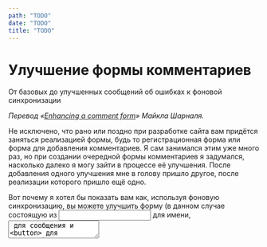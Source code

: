 ```yaml
---
path: "TODO"
date: "TODO"
title: "TODO"
---
```


# Улучшение формы комментариев

От базовых до улучшенных сообщений об ошибках к фоновой синхронизации

*Перевод «[Enhancing a comment form](https://justmarkup.com/log/2016/10/enhancing-a-comment-form/)» Майкла Шарналя.*

Не исключено, что рано или поздно при разработке сайта вам придётся заняться реализацией формы, будь то регистрационная форма или форма для добавления комментариев. Я сам занимался этим уже много раз, но при создании очередной формы комментариев я задумался, насколько далеко я могу зайти в процессе её улучшения. После добавления одного улучшения мне в голову пришло другое, после реализации которого пришло ещё одно.

Вот почему я хотел бы показать вам как, используя фоновую синхронизацию, вы можете улучшить форму (в данном случае состоящую из <input> для имени, <textarea> для сообщения и <button> для отправки) с базовой до *Улучшенной улучшенной™* версии с фоновой синхронизацией.

## Базовая версия

Начнём с базовой версии *HTML*-формы:

    <form action="./" method="post">
        <label for="name">Имя</label>
        <input type="text" name="name" id="name">
    
        <label for="comment">Комментарий</label>
        <textarea name="comment" id="comment"></textarea>
    
        <button type="submit">Опубликовать</button>
    </form>

Это будет работать в *любом* браузере. Теперь начнём улучшать форму без изменения её базовой версии.

[Демо базовой версии.](https://justmarkup.github.io/demos/form-enhancement/v1/)

## Улучшенная HTML-версия

![](https://cdn-images-1.medium.com/max/2000/1*gZFIRrlbLI5aNHlSNzfiNg.png)

Во-первых, элемент <textarea> никогда не должен быть пустым, поэтому добавим к нему атрибут required. Форму можно проверять на стороне клиента без *JavaScript* — при условии, что браузер [поддерживает](http://caniuse.com/#feat=form-validation) такую возможность. Однако, не стоит на него полагаться (неподдерживаемые браузеры, [баги](https://bugs.webkit.org/show_bug.cgi?id=28649) в браузерах и другое), поэтому валидация форм на стороне сервера — очень хорошая идея.

    <form action="./" method="post">
        <label for="name">Имя</label>
        <input type="text" name="name" id="name">
    
        <label for="comment">Комментарий</label>
        <textarea required placeholder="Что думаете?" name="comment" id="comment"></textarea>
    
        <button type="submit">Опубликовать</button>
    </form>

Далее, добавим атрибут placeholder. Никогда не заменяйте <label> на placeholder, это важное дополнение, но никак не замена.

[Демо улучшенной версии *HTML*.](https://justmarkup.github.io/demos/form-enhancement/v2/)

## Делим по способностям

Для дальнейших улучшений мы будем использовать *JavaScript*. В <head> нашей страницы добавим [тест, отсекающий браузеры](https://justmarkup.com/log/2015/02/cut-the-mustard-revisited/), которые не поддерживают улучшения. Мы будем использовать технику, с которой я впервые столкнулся в статье *Filament Group [«Enhancing optimistically»](https://www.filamentgroup.com/lab/enhancing-optimistically.html)*.

    if ('visibilityState' in document) {
        // Подключаем здесь loadJS...
        function loadJS (src) { ... }
    
        // Этот браузер всё сможет, давайте ещё улучшим интерфейс!
        var docElem = window.document.documentElement;
    
        // Класс для улучшения интерфейса
        var enhancedClass = 'enhanced';
        var enhancedScriptPath = 'enhanced.js';
    
        // Добавляем класс улучшения
        function addClass () {
            docElem.className += ' ' + enhancedClass;
        }
    
        // Удаляем класс улучшения
        function removeClass () {
            docElem.className = docElem.className.replace(enhancedClass, ' ');
        }
    
        // Давайте оптимистично улучшим
        addClass();
    
        // Подгружаем улучшенный JS-файл
        var script = loadJS(enhancedScriptPath);
    
        // Если скрипт не загрузился за 8 секунд,
        // удаляем класс улучшения
        var fallback = setTimeout(removeClass, 8000);
    
        // Когда скрипт загружается, отменяем таймер
        // и добавляем класс снова, на всякий случай
        script.onload = function () {
            // Отменяем таймер фолбэка
            clearTimeout(fallback); 
            // Добавляем этот класс на случай, если его уже удалили.
            // Этот запрос не отменить, он может прийти в любое время
            addClass();
        };
    }

## Кастомные сообщения об ошибках

![](https://cdn-images-1.medium.com/max/2000/1*cwLJ0FiC-KCDTXvVmJYXBw.png)

Заменим базовое сообщение об ошибке «Пожалуйста, заполните это поле» на кастомное. Для создания кастомного сообщение в наш скрипт *enhanced.js* (который будет загружаться только в поддерживаемых браузерах) добавим следующий код:

    // Добавляем свой текст сообщения об ошибке
    var commentArea = document.querySelector('#comment');
    
    commentArea.addEventListener('invalid', function (e) {
        e.target.setCustomValidity('');
        if (!e.target.validity.valid) {
            e.target.setCustomValidity('Пожалуйста, введите комментарий.');
        }
    });
    
    commentArea.addEventListener('input', function (e) {
        e.target.setCustomValidity('');
    });

В таком случае, при отправке формы без комментариев, пользователю будет выводиться сообщение *«Пожалуйста, введите комментарий»*. Вы, наверное, заметили, что я до сих пор ничего не говорил о стилях сообщений. Потому что на данный момент нет никакой возможности оформить их с помощью *CSS*. Раньше можно было воспользоваться селектором ::-webkit-validation-bubble для браузеров на *WebKit*, но он был удалён. Если вы действительно хотите оформить всплывающее окно, то вам нужно будет [создать своё собственное](http://developer.telerik.com/featured/building-html5-form-validation-bubble-replacements/). Но имейте в виду, что здесь есть много подводных камней, поэтому я советую использовать всплывающие окна по умолчанию.

[Демо кастомных сообщений об ошибках.](https://justmarkup.github.io/demos/form-enhancement/v3/)

## Аяксим

Теперь, когда пользователь попытается отправить пустое поле, все современные браузеры будут выводить кастомное сообщение об ошибке, но даже если пользователь оставит комментарий, форма по-прежнему будет обрабатываться на стороне сервера, что приведёт к перезагрузке страницы. Давайте это исправим, разместив комментарий с помощью *JavaScript*.

    // Отправляем данные формы на JavaScript
    if (window.FormData) {
        var appendComment = function (nameValue, commentValue) {
            var comment = document.createElement('li');
            var commentName = document.createElement('h4');
            var commentComment = document.createElement('p');
            var commentWrapper = document.querySelector('.comments');
            commentName.innerText = nameValue;
            commentComment.innerText = commentValue;
            nameValue ? comment.appendChild(commentName) : '';
            comment.appendChild(commentComment);
            commentWrapper.appendChild(comment);
        };
    
        form.addEventListener('submit', function (e) {
            var formData = new FormData(form);
            commentValue = commentArea.value;
            nameValue = nameInput.value;
    
            var xhr = new XMLHttpRequest();
            // Сохраняем комментарий в базу
            xhr.open('POST', './save', true);
            xhr.onload = function () {
                appendComment(nameValue, commentValue);
            };
            xhr.send(formData);
    
            // Всегда вызывайте preventDefault в конце
            // см. http://molily.de/javascript-failure/
            e.preventDefault();
        });
    }

Сначала проверим поддерживает ли бразуер [*FormData](http://caniuse.com/#feat=xhr2)* и расширенные функции XMLHttpRequest. Если да, то определим функцию appendComment() для добавления нового комментария к другим комментариям. Далее добавим *событие отправки *к нашей форме для отправки XMLHttpRequest. Если запрос успешный — добавляем комментарий. В самом конце вызовем preventDefault для предотвращения поведения формы по умолчанию. Важно вызывать метод preventDefault в конце, так как мы не знаем [завершится ли выполнение *JavaScript* ошибкой](http://molily.de/javascript-failure/).

Теперь наша форма прекрасно отправляет комментарии без перезагрузки страницы и при этом по-прежнему работает в неподдерживаемых браузерах.

На этом этапе вы можете задаться вопросом, почему я не использовал *Fetch API*. Я хотел охватить как можно больше популярных браузеров без использования полифилов и не хотел ограничиваться поддержкой только современных браузеров.

[Демо *AJAX*-версии.](https://justmarkup.github.io/demos/form-enhancement/v5/)

## Авторасширение *<textarea>*

![](https://cdn-images-1.medium.com/max/2000/1*n8RKieLJYcHXD_5Czl-UhQ.gif)

Если вы напишите длинный комментарий, вам придётся проматывать текст вверх и вниз, чтобы перепроверить написанное. Исправим это с помощью авторасширения <textarea>.

Для этого мы будем использовать [решение](https://codepen.io/vsync/pen/czgrf), которое я нашёл на *CodePen*.

    commentArea.addEventListener('keydown', autosize);
     
    function autosize () {
        var el = this;
        setTimeout(function () {
            el.style.cssText = 'height:auto;';
            el.style.cssText = 'height:' + el.scrollHeight + 'px';
        }, 0);
    }

Теперь элемент <textarea> адаптируется к длине комментария, что упрощает проверку текста.

[Демо с автоматическим расширением.](https://justmarkup.github.io/demos/form-enhancement/v5/)

## Успех, ошибка и плохое соединение

Итак, мы добавили улучшенный *HTML* (атрибуты placeholder и required), назначили кастомные сообщения об ошибках, добавили *AJAX* и автоматическое расширение для <textarea>.

Далее, для большего удобства, добавим уведомление о успешной (или неуспешной) отправке комментария и индикатор прогресса для отображения времени загрузки.

    <p class="message" id="feedback"></p>
    <button type="submit">Опубликовать</button>

Сначала добавим новый элемент в нашу форму для отображения сообщений.

    var messageElement = document.querySelector('#feedback');
    // …
    form.addEventListener('submit', function () {
    // …
        xhr.onerror = function () {
            messageElement.className = 'message error';
            messageElement.textContent = 'При публикации комментария произошла ошибка. Попробуйте ещё раз.';
        };
        xhr.upload.onprogress = function (e) {
            messageElement.textContent = 'Uploading: ' + e.loaded / e.total * 100;
        };
        xhr.upload.onloaded = function () {
            messageElement.className = 'message success';
            messageElement.textContent = 'Ваш комментарий успешно опубликован.';
        };
    // …
    });

В случае возникновения ошибки при отправке комментария, пользователю будет выводиться сообщение, которое определено в событии error. В противном случае будет выводиться сообщение об успешной отправке, как это задано в событии loaded. В событие progress добавим индикатор, который будет показывать сколько процентов страницы уже загрузилось. При условии, что качество подключения хорошее, вы не увидите индикатор загрузки, но если вы набираете длинный комментарий при медленном соединении, индикатор сообщит вам, что «там» что-то происходит и комментарий рано или поздно будет опубликован.

[Демо версии с прогрессом](https://justmarkup.github.io/demos/form-enhancement/v6/).

## Сервис-воркер и фоновая синхронизация

Итак, мы улучшили работу с формой при плохом соединении, а теперь улучшим её при отсутствии соединения.

    // Проверяем поддержку сервис-воркера
    if ('serviceWorker' in navigator) {
        // Регистрируем сервис-воркер
        navigator.serviceWorker.register('./service-worker.js');
    
        form.addEventListener('submit', function (e) {
            let formData = new FormData(form);
            // Отправляем сообщение в фоне
            navigator.serviceWorker.ready.then(function (swRegistration) {
                idbKeyval.set('comment', commentArea.value);
                idbKeyval.set('name', nameInput.value ? nameInput.value : false);
                messageElement.className = 'message info';
                messageElement.textContent = 'Похоже вы в офлайне. Комментарий опубликуется автоматически как только вы будете онлайн.';
    
                return swRegistration.sync.register('form-post');
            });
    
            // Всегда вызывайте preventDefault в конце
            // см. http://molily.de/javascript-failure/
            e.preventDefault();
        });
    
        // Событие для получения сообщения
        // отправленного сервис-воркером
        navigator.serviceWorker.addEventListener('message', function (e) {
            if (e.data == 'success') {
                messageElement.className = 'message success';
                messageElement.textContent = 'Ваш комментарий успешно опубликован.';
                let nameValue = false;
                idbKeyval.get('name').then(function (data) {
                    nameValue = data;
                    let commentValue = '';
                    idbKeyval.get('comment').then(function (data) {
                        commentValue = data;
                        appendComment(nameValue, commentValue);
                    });
                });
            } else if (e.data == 'error') {
                messageElement.className = 'message error';
                messageElement.textContent = 'При публикации комментария произошла ошибка. Попробуйте ещё раз.';
            }
        });
    } else if (window.FormData) {
        // …
    }

Сначала проверим [поддерживается ли](http://caniuse.com/#feat=serviceworkers) сервис-воркер браузером. Если да, то используем [фоновую синхронизацию](https://github.com/WICG/BackgroundSync/blob/master/explainer.md) для отправки комментария, в противном случае опубликуем комментарий через XMLHttpRequest, как показано выше в версии на *AJAX*.

Давайте посмотрим, как работает код. При отправке данных формы сохраним значение имени и комментария в [*IndexedDB](https://developer.mozilla.org/en/docs/Web/API/IndexedDB_API)*. В моём случае, я использую хранилище «ключ-значение» на промисах Джейка Арчибальда, реализованное с помощью *IndexedDB*. Также выведем сообщение о том, что пользователь находится в автономном режиме и, как только появится сеть, комментарий будет автоматически опубликован. Если соединение хорошее и комментарий может быть опубликован сразу, это сообщение выводиться не будет. И, наконец, регистрируем фоновую синхронизацию с тегом form-post.

Чтобы узнать был ли комментарий размещён успешно, добавим обработчик событий, который проверит сообщения, поступающие от сервис-воркера.

Теперь давайте посмотрим, как выглядит наш *service-worker.js*.

    importScripts('idb-keyval.js');
    
    const VERSION = 'v1';
    
    self.addEventListener('install', function (e) {
        self.skipWaiting();
        e.waitUntil(
            caches.open(VERSION).then(function (cache) {
                return cache.addAll([
                    './',
                    './index.html',
                    '../style.css',
                    'enhanced.js'
                ]);
            })
        );
    });
    
    self.addEventListener('fetch', function (e) {
        let request = e.request;
        if (request.method !== 'GET') {
            return;
        }
    });
    
    self.addEventListener('activate', function () {
        if (self.clients && clients.claim) {
            clients.claim();
        }
    });
    
    self.addEventListener('sync', function (e) {
        if (e.tag == 'form-post') {
            e.waitUntil(postComment());
        }
    });
    
    function postComment () {
        let formData = new FormData();
    
        idbKeyval.get('name').then(function (data) {
            formData.append('name', data);
        });
    
        idbKeyval.get('comment').then(function (data) {
            formData.append('comment', data);
        });
    
        fetch('./save', {
            method: 'POST',
            mode: 'cors',
            body: formData
        }).then(function (response) {
            return response;
        }).then(function (text) {
            send_message_to_all_clients('success');
        }).catch(function (error) {
            send_message_to_all_clients('error');
        });
    }
    
    function send_message_to_client (client, msg) {
        return new Promise(function (resolve, reject) {
            var msg_chan = new MessageChannel();
    
            msg_chan.port1.onmessage = function (e) {
                if (e.data.error) {
                    reject(e.data.error);
                } else {
                    resolve(e.data);
                }
            };
    
            client.postMessage(msg, [msg_chan.port2]);
        });
    }
    
    function send_message_to_all_clients (msg) {
        clients.matchAll().then(clients => {
            clients.forEach(client => {
                send_message_to_client(client, msg).then(
                    msg => console.log('Сообщение из сервис-воркера: ' + msg)
                );
            });
        });
    }

Сначала импортируем хранилище «ключ-значение» на промисах, которое мы уже использовали в *enhanced.js* для обработки *IndexedDB*. Затем определим const для версии кэша и добавим функции для обработки install (добавим ресурсы в кэш), fetch (для обработки запросов) и события активации. Самая важная часть начинается с синхронизированной версии. Здесь мы сначала проверяем является ли тег form-post. Это тот самый тег, который мы зарегистрировали ранее используя swRegistration.sync.register(form-post). При совпадении тега вызываем e.waitUntil(postComment()). Теперь, как только появится хорошее соединение, функция postComment будет выполнена.

В нашей функции postComment создадим новый объект FormData и добавим имя и значение поля, которые мы получим от *IndexedDB*. Далее, для того, чтобы сохранить комментарий, используем fetch. В случае получения успешного ответа отобразим сообщения об удачной отправке комментария (в противном случае — об ошибке).

Теперь комментарий будет опубликован в любом случае. Если вы онлайн, комментарий опубликуется сразу, если вы офлайн, он будет опубликован, как только появится связь, даже если вы уже закрыли страницу с формой.

[Демо *Улучшенной улучшенной™* версии.](https://justmarkup.github.io/demos/form-enhancement/v7/)

***Обратите внимание:** если вы хотите проверить работоспособность окончательной версии в автономном режиме, необходимо учитывать, что сейчас в Chrome есть ошибка — просмотр страницы в автономном режиме, при использовании отладчика, не работает. Для этого вам действительно надо быть в офлайне.*

## Заключение

Как видите, есть много вариантов улучшить форму, а также множество других возможностей, которые я не упомянул. Столько всего можно сделать с помощью *CSS*, о чём я вообще не говорил здесь, но также многое можно сделать с помощью *JavaScript*. Самое главное здесь, что, благодаря прогрессивному улучшению, мы поддерживаем все браузеры. Некоторые посетители получат более удобный интерфейс, но абсолютно все пользователи смогут выполнить задачу и опубликовать комментарий.

Лишь немногие получат Улучшенную улучшенную™ версию, но, в зависимости от обстоятельств, каждый гарантированно получит базовую версию формы.

[Финальная Улучшенная улучшенная™ версия.](https://justmarkup.github.io/demos/form-enhancement/v7/)

Если у вас есть какие-либо идеи по улучшению или вы нашли ошибку в коде, пожалуйста, создайте [ишью на Гитхабе.](https://github.com/justmarkup/demos/issues)

*Перевод «[Enhancing a comment form](https://justmarkup.com/log/2016/10/enhancing-a-comment-form/)» Майкла Шарналя, опубликован с разрешения автора. Перевод [Анны Кухаревой](https://medium.com/@annakukhareva), редактура [Вадима Макеева](https://medium.com/@pepelsbey), [Юли Бухваловой](https://medium.com/@yoksel) и [Алексея Симоненко](https://medium.com/@simonenko).*
